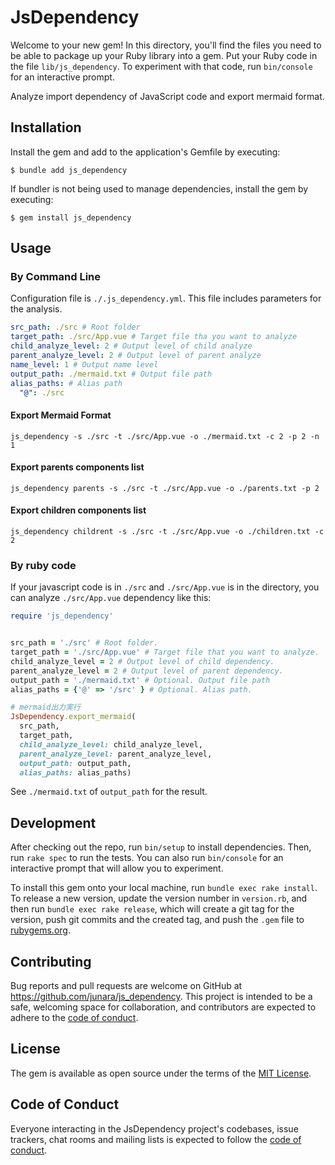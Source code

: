 # JsDependency

Welcome to your new gem! In this directory, you'll find the files you need to be able to package up your Ruby library into a gem. Put your Ruby code in the file `lib/js_dependency`. To experiment with that code, run `bin/console` for an interactive prompt.

Analyze import dependency of JavaScript code and export mermaid format.

## Installation

Install the gem and add to the application's Gemfile by executing:

    $ bundle add js_dependency

If bundler is not being used to manage dependencies, install the gem by executing:

    $ gem install js_dependency

## Usage
### By Command Line

Configuration file is `./.js_dependency.yml`. This file includes parameters for the analysis.

```yaml
src_path: ./src # Root folder
target_path: ./src/App.vue # Target file tha you want to analyze
child_analyze_level: 2 # Output level of child analyze
parent_analyze_level: 2 # Output level of parent analyze
name_level: 1 # Output name level
output_path: ./mermaid.txt # Output file path
alias_paths: # Alias path
  "@": ./src
```

#### Export Mermaid Format

```shell
js_dependency -s ./src -t ./src/App.vue -o ./mermaid.txt -c 2 -p 2 -n 1
```

#### Export parents components list

```shell
js_dependency parents -s ./src -t ./src/App.vue -o ./parents.txt -p 2
```

#### Export children components list

```shell
js_dependency childrent -s ./src -t ./src/App.vue -o ./children.txt -c 2
```


### By ruby code
If your javascript code is in `./src` and `./src/App.vue` is in the directory, you can analyze `./src/App.vue` dependency like this:

```ruby
require 'js_dependency'


src_path = './src' # Root folder.
target_path = './src/App.vue' # Target file that you want to analyze.
child_analyze_level = 2 # Output level of child dependency.
parent_analyze_level = 2 # Output level of parent dependency.
output_path = './mermaid.txt' # Optional. Output file path
alias_paths = {'@' => '/src' } # Optional. Alias path.

# mermaid出力実行
JsDependency.export_mermaid(
  src_path,
  target_path,
  child_analyze_level: child_analyze_level,
  parent_analyze_level: parent_analyze_level,
  output_path: output_path,
  alias_paths: alias_paths)
```

See `./mermaid.txt` of `output_path` for the result.

## Development

After checking out the repo, run `bin/setup` to install dependencies. Then, run `rake spec` to run the tests. You can also run `bin/console` for an interactive prompt that will allow you to experiment.

To install this gem onto your local machine, run `bundle exec rake install`. To release a new version, update the version number in `version.rb`, and then run `bundle exec rake release`, which will create a git tag for the version, push git commits and the created tag, and push the `.gem` file to [rubygems.org](https://rubygems.org).

## Contributing

Bug reports and pull requests are welcome on GitHub at https://github.com/junara/js_dependency. This project is intended to be a safe, welcoming space for collaboration, and contributors are expected to adhere to the [code of conduct](https://github.com/[USERNAME]/js_dependency/blob/main/CODE_OF_CONDUCT.md).

## License

The gem is available as open source under the terms of the [MIT License](https://opensource.org/licenses/MIT).

## Code of Conduct

Everyone interacting in the JsDependency project's codebases, issue trackers, chat rooms and mailing lists is expected to follow the [code of conduct](https://github.com/[USERNAME]/js_dependency/blob/main/CODE_OF_CONDUCT.md).
